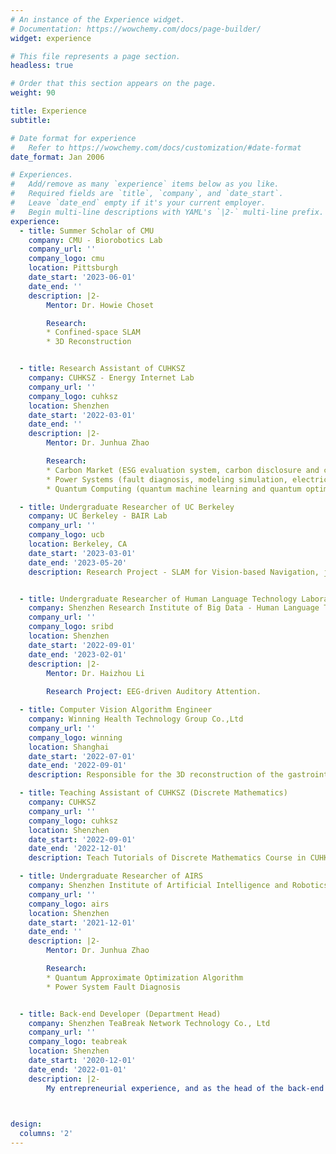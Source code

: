 ```yaml
---
# An instance of the Experience widget.
# Documentation: https://wowchemy.com/docs/page-builder/
widget: experience

# This file represents a page section.
headless: true

# Order that this section appears on the page.
weight: 90

title: Experience
subtitle:

# Date format for experience
#   Refer to https://wowchemy.com/docs/customization/#date-format
date_format: Jan 2006

# Experiences.
#   Add/remove as many `experience` items below as you like.
#   Required fields are `title`, `company`, and `date_start`.
#   Leave `date_end` empty if it's your current employer.
#   Begin multi-line descriptions with YAML's `|2-` multi-line prefix.
experience:
  - title: Summer Scholar of CMU
    company: CMU - Biorobotics Lab
    company_url: ''
    company_logo: cmu
    location: Pittsburgh
    date_start: '2023-06-01'
    date_end: ''
    description: |2-
        Mentor: Dr. Howie Choset

        Research:
        * Confined-space SLAM
        * 3D Reconstruction 


  - title: Research Assistant of CUHKSZ
    company: CUHKSZ - Energy Internet Lab
    company_url: ''
    company_logo: cuhksz
    location: Shenzhen
    date_start: '2022-03-01'
    date_end: ''
    description: |2-
        Mentor: Dr. Junhua Zhao

        Research:
        * Carbon Market (ESG evaluation system, carbon disclosure and carbon quotas, policy analysis);
        * Power Systems (fault diagnosis, modeling simulation, electricity market);
        * Quantum Computing (quantum machine learning and quantum optimization).

  - title: Undergraduate Researcher of UC Berkeley
    company: UC Berkeley - BAIR Lab
    company_url: ''
    company_logo: ucb
    location: Berkeley, CA
    date_start: '2023-03-01'
    date_end: '2023-05-20'
    description: Research Project - SLAM for Vision-based Navigation, jointly organized by Professors Shankar Sastry (UC Berkeley) and Somil Bansal (University of Southern California).


  - title: Undergraduate Researcher of Human Language Technology Laboratory
    company: Shenzhen Research Institute of Big Data - Human Language Technology Laboratory
    company_url: ''
    company_logo: sribd
    location: Shenzhen
    date_start: '2022-09-01'
    date_end: '2023-02-01'
    description: |2-
        Mentor: Dr. Haizhou Li
        
        Research Project: EEG-driven Auditory Attention.

  - title: Computer Vision Algorithm Engineer
    company: Winning Health Technology Group Co.,Ltd
    company_url: ''
    company_logo: winning
    location: Shanghai
    date_start: '2022-07-01'
    date_end: '2022-09-01'
    description: Responsible for the 3D reconstruction of the gastrointestinal tract with a monocular endoscope as a computer vision engineer.

  - title: Teaching Assistant of CUHKSZ (Discrete Mathematics)
    company: CUHKSZ
    company_url: ''
    company_logo: cuhksz
    location: Shenzhen
    date_start: '2022-09-01'
    date_end: '2022-12-01'
    description: Teach Tutorials of Discrete Mathematics Course in CUHKSZ.

  - title: Undergraduate Researcher of AIRS
    company: Shenzhen Institute of Artificial Intelligence and Robotics for Society (AIRS)
    company_url: ''
    company_logo: airs
    location: Shenzhen
    date_start: '2021-12-01'
    date_end: ''
    description: |2-
        Mentor: Dr. Junhua Zhao

        Research:
        * Quantum Approximate Optimization Algorithm
        * Power System Fault Diagnosis


  - title: Back-end Developer (Department Head)
    company: Shenzhen TeaBreak Network Technology Co., Ltd
    company_url: ''
    company_logo: teabreak
    location: Shenzhen
    date_start: '2020-12-01'
    date_end: '2022-01-01'
    description: |2-
        My entrepreneurial experience, and as the head of the back-end development department, I participated in the development of multiple products. Github Link: https://github.com/TeaBreak-Tech.

    

design:
  columns: '2'
---
```

